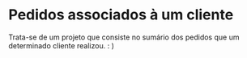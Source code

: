 # Pedidos associados à um cliente

Trata-se de um projeto que consiste no sumário dos pedidos que um determinado cliente realizou. : ) 

